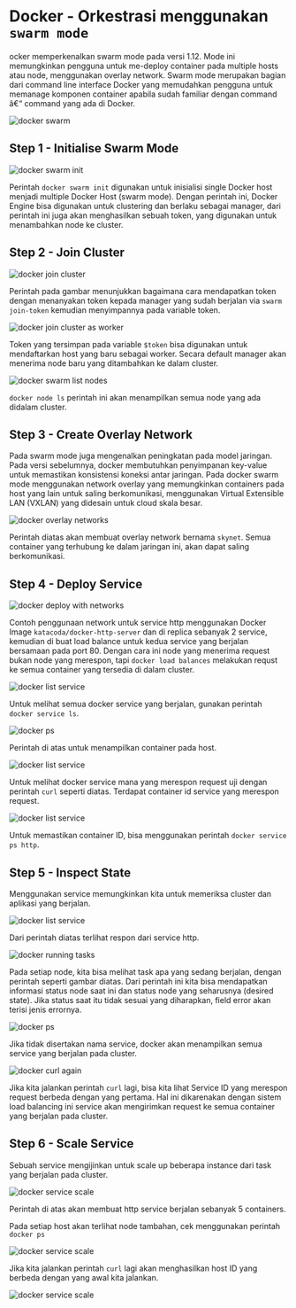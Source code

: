 # Docker - Orkestrasi menggunakan `swarm mode`

ocker memperkenalkan swarm mode pada versi 1.12. Mode ini memungkinkan pengguna untuk me-deploy container pada multiple hosts atau node, menggunakan overlay network. Swarm mode merupakan bagian dari command line interface Docker yang memudahkan pengguna untuk memanage komponen container apabila sudah familiar dengan command â€“ command yang ada di Docker.

![docker swarm](img/docker-swarm-mode/001.jpg)

## Step 1 - Initialise Swarm Mode

![docker swarm init](img/docker-swarm-mode/002.jpg)

Perintah `docker swarm init` digunakan untuk inisialisi single Docker host menjadi multiple Docker Host (swarm mode). Dengan perintah ini, Docker Engine bisa digunakan untuk clustering dan berlaku sebagai manager, dari perintah ini juga akan menghasilkan sebuah token, yang digunakan untuk menambahkan node ke cluster.

## Step 2 - Join Cluster

![docker join cluster](img/docker-swarm-mode/003.jpg)

Perintah pada gambar menunjukkan bagaimana cara mendapatkan token dengan menanyakan token kepada manager yang sudah berjalan via `swarm join-token` kemudian menyimpannya pada variable token.

![docker join cluster as worker](img/docker-swarm-mode/004.jpg)

Token yang tersimpan pada variable `$token` bisa digunakan untuk mendaftarkan host yang baru sebagai worker. Secara default manager akan menerima node baru yang ditambahkan ke dalam cluster.

![docker swarm list nodes](img/docker-swarm-mode/005.jpg)

`docker node ls` perintah ini akan menampilkan semua node yang ada didalam cluster.

## Step 3 - Create Overlay Network

Pada swarm mode juga mengenalkan peningkatan pada model jaringan. Pada versi sebelumnya, docker membutuhkan penyimpanan key-value untuk memastikan konsistensi koneksi antar jaringan. Pada docker swarm mode menggunakan network overlay yang memungkinkan containers pada host yang lain untuk saling berkomunikasi, menggunakan Virtual Extensible LAN (VXLAN) yang didesain untuk cloud skala besar.

![docker overlay networks](img/docker-swarm-mode/006.jpg)

Perintah diatas akan membuat overlay network bernama `skynet`. Semua container yang terhubung ke dalam jaringan ini, akan dapat saling berkomunikasi.

## Step 4 - Deploy Service

![docker deploy with networks](img/docker-swarm-mode/007.jpg)

Contoh penggunaan network untuk service http menggunakan Docker Image `katacoda/docker-http-server` dan di replica sebanyak 2 service, kemudian di buat load balance untuk kedua service yang berjalan bersamaan pada port 80. Dengan cara ini node yang menerima request bukan node yang merespon, tapi `docker load balances` melakukan requst ke semua container yang tersedia di dalam cluster.

![docker list service](img/docker-swarm-mode/008.jpg)

Untuk melihat semua docker service yang berjalan, gunakan perintah `docker service ls`.

![docker ps](img/docker-swarm-mode/009.jpg)

Perintah di atas untuk menampilkan container pada host.

![docker list service](img/docker-swarm-mode/010.jpg)

Untuk melihat docker service mana yang merespon request uji dengan perintah `curl` seperti diatas. Terdapat container id service yang merespon request.

![docker list service](img/docker-swarm-mode/011.jpg)

Untuk memastikan container ID, bisa menggunakan perintah `docker service ps http`.

## Step 5 - Inspect State

Menggunakan service memungkinkan kita untuk memeriksa cluster dan aplikasi yang berjalan.

![docker list service](img/docker-swarm-mode/012.jpg)

Dari perintah diatas terlihat respon dari service http.

![docker running tasks](img/docker-swarm-mode/013.jpg)

Pada setiap node, kita bisa melihat task apa yang sedang berjalan, dengan perintah seperti gambar diatas. Dari perintah ini kita bisa mendapatkan informasi status node saat ini dan status node yang seharusnya (desired state). Jika status saat itu tidak sesuai yang diharapkan, field error akan terisi jenis errornya.

![docker ps](img/docker-swarm-mode/014.jpg)

Jika tidak disertakan nama service, docker akan menampilkan semua service yang berjalan pada cluster.

![docker curl again](img/docker-swarm-mode/015.jpg)

Jika kita jalankan perintah `curl` lagi, bisa kita lihat Service ID yang merespon request berbeda dengan yang pertama. Hal ini dikarenakan dengan sistem load balancing ini service akan mengirimkan request ke semua container yang berjalan pada cluster.

## Step 6 - Scale Service

Sebuah service mengijinkan untuk scale up beberapa instance dari task yang berjalan pada cluster.

![docker service scale](img/docker-swarm-mode/016.jpg)

Perintah di atas akan membuat http service berjalan sebanyak 5 containers.

Pada setiap host akan terlihat node tambahan, cek menggunakan perintah `docker ps`

![docker service scale](img/docker-swarm-mode/017.jpg)

Jika kita jalankan perintah `curl` lagi akan menghasilkan host ID yang berbeda dengan yang awal kita jalankan.

![docker service scale](img/docker-swarm-mode/018.jpg)
